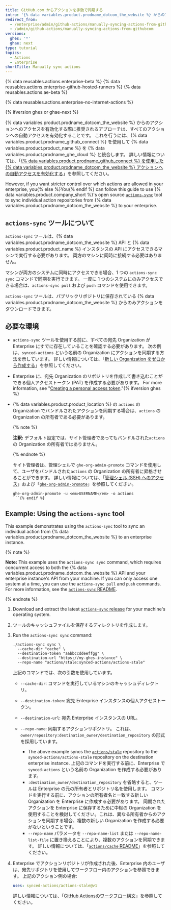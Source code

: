 ```yaml
---
title: GitHub.com からアクションを手動で同期する
intro: '{% data variables.product.prodname_dotcom_the_website %} からのアクションにアクセスする必要があるユーザは、特定のアクションを Enterprise インスタンスに同期できます。'
redirect_from:
  - /enterprise/admin/github-actions/manually-syncing-actions-from-githubcom
  - /admin/github-actions/manually-syncing-actions-from-githubcom
versions:
  ghes: '*'
  ghae: next
type: tutorial
topics:
  - Actions
  - Enterprise
shortTitle: Manually sync actions
---
```


{% data reusables.actions.enterprise-beta %}
{% data reusables.actions.enterprise-github-hosted-runners %}
{% data reusables.actions.ae-beta %}

{% data reusables.actions.enterprise-no-internet-actions %}

{% ifversion ghes or ghae-next %}

{% data variables.product.prodname_dotcom_the_website %} からのアクションへのアクセスを有効化する際に推奨されるアプローチは、すべてのアクションへの自動アクセスを有効化することです。 これを行うには、{% data variables.product.prodname_github_connect %} を使用して {% data variables.product.product_name %} を {% data variables.product.prodname_ghe_cloud %} と統合します。 詳しい情報については、「[{% data variables.product.prodname_github_connect %} を使用した {% data variables.product.prodname_dotcom_the_website %} アクションへの自動アクセスを有効化する](/enterprise/admin/github-actions/enabling-automatic-access-to-githubcom-actions-using-github-connect)」を参照してください。

However, if you want stricter control over which actions are allowed in your enterprise, you{% else %}You{% endif %} can follow this guide to use {% data variables.product.company_short %}'s open source [`actions-sync`](https://github.com/actions/actions-sync) tool to sync individual action repositories from {% data variables.product.prodname_dotcom_the_website %} to your enterprise.

## `actions-sync` ツールについて

`actions-sync` ツールは、{% data variables.product.prodname_dotcom_the_website %} API と {% data variables.product.product_name %} インスタンスの API にアクセスできるマシンで実行する必要があります。 両方のマシンに同時に接続する必要はありません。

マシンが両方のシステムに同時にアクセスできる場合、1 つの `actions-sync sync` コマンドで同期を実行できます。 一度に 1 つのシステムにのみアクセスできる場合は、`actions-sync pull` および `push` コマンドを使用できます。

`actions-sync` ツールは、パブリックリポジトリに保存されている {% data variables.product.prodname_dotcom_the_website %} からのみアクションをダウンロードできます。

## 必要な環境

* `actions-sync` ツールを使用する前に、すべての宛先 Organization が Enterprise にすでに存在していることを確認する必要があります。 次の例は、`synced-actions` という名前の Organization にアクションを同期する方法を示しています。 詳しい情報については、「[新しい Organization をゼロから作成する](/organizations/collaborating-with-groups-in-organizations/creating-a-new-organization-from-scratch)」を参照してください。
* Enterprise に、宛先 Organization のリポジトリを作成して書き込むことができる個人アクセストークン (PAT) を作成する必要があります。 For more information, see "[Creating a personal access token](/github/authenticating-to-github/creating-a-personal-access-token)."{% ifversion ghes %}
* {% data variables.product.product_location %} の `actions` の Organization でバンドルされたアクションを同期する場合は、`actions` の Organization の所有者である必要があります。

  {% note %}

  **注釈:** デフォルト設定では、サイト管理者であってもバンドルされた`actions` の Organization の所有者ではありません。

  {% endnote %}

  サイト管理者は、管理シェルで `ghe-org-admin-promote` コマンドを使用して、ユーザをバンドルされた`actions` の Organization の所有者に昇格させることができます。 詳しい情報については、「[管理シェル (SSH) へのアクセス](/admin/configuration/accessing-the-administrative-shell-ssh)」および「[`ghe-org-admin-promote`](/admin/configuration/command-line-utilities#ghe-org-admin-promote)」を参照してください。

  ```shell
  ghe-org-admin-promote -u <em>USERNAME</em> -o actions
  ```{% endif %}

## Example: Using the `actions-sync` tool

This example demonstrates using the `actions-sync` tool to sync an individual action from {% data variables.product.prodname_dotcom_the_website %} to an enterprise instance.

{% note %}

**Note:** This example uses the `actions-sync sync` command, which requires concurrent access to both the {% data variables.product.prodname_dotcom_the_website %} API and your enterprise instance's API from your machine. If you can only access one system at a time, you can use the `actions-sync pull` and `push` commands. For more information, see the [`actions-sync` README](https://github.com/actions/actions-sync#not-connected-instances).

{% endnote %}

1. Download and extract the latest [`actions-sync` release](https://github.com/actions/actions-sync/releases) for your machine's operating system.
1. ツールのキャッシュファイルを保存するディレクトリを作成します。
1. Run the `actions-sync sync` command:

   ```shell
   ./actions-sync sync \
     --cache-dir "cache" \
     --destination-token "aabbccddeeffgg" \
     --destination-url "https://my-ghes-instance" \
     --repo-name "actions/stale:synced-actions/actions-stale"
   ```

   上記のコマンドでは、次の引数を使用しています。

   * `--cache-dir`: コマンドを実行しているマシンのキャッシュディレクトリ。
   * `--destination-token`: 宛先 Enterprise インスタンスの個人アクセストークン。
   * `--destination-url`: 宛先 Enterprise インスタンスの URL。
   * `--repo-name`: 同期するアクションリポジトリ。 これは、`owner/repository:destination_owner/destination_repository` の形式を採用しています。

     * The above example syncs the [`actions/stale`](https://github.com/actions/stale) repository to the `synced-actions/actions-stale` repository on the destination enterprise instance. 上記のコマンドを実行する前に、Enterprise で `synced-actions` という名前の Organization を作成する必要があります。
     * `:destination_owner/destination_repository` を省略すると、ツールは Enterprise の元の所有者とリポジトリ名を使用します。 コマンドを実行する前に、アクションの所有者名と一致する新しい Organization を Enterprise に作成する必要があります。 同期されたアクションを Enterprise に保存するために中枢の Organization を使用することを検討してください。これは、異なる所有者からのアクションを同期する場合、複数の新しい Organization を作成する必要がないということです。
     * `--repo-name` パラメータを `--repo-name-list` または `--repo-name-list-file` に置き換えることにより、複数のアクションを同期できます。 詳しい情報については、「[`actions/cache` README](https://github.com/actions/actions-sync#actions-sync)」を参照してください。
1. Enterprise でアクションリポジトリが作成された後、Enterprise 内のユーザは、宛先リポジトリを使用してワークフロー内のアクションを参照できます。 上記のアクション例の場合:

   ```yaml
   uses: synced-actions/actions-stale@v1
   ```

   詳しい情報については、「[GitHub Actionsのワークフロー構文](/actions/reference/workflow-syntax-for-github-actions#jobsjob_idstepsuses)」を参照してください。

